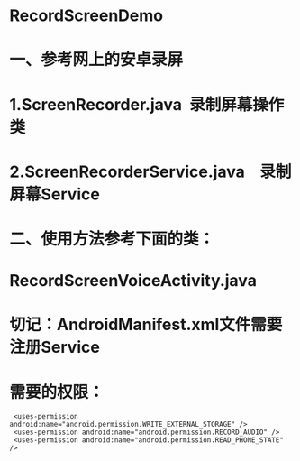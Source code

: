 # RecordScreenDemo
# 一、参考网上的安卓录屏
#     1.ScreenRecorder.java  录制屏幕操作类
#     2.ScreenRecorderService.java    录制屏幕Service
# 
# 二、使用方法参考下面的类：
#     RecordScreenVoiceActivity.java
# 
# 切记：AndroidManifest.xml文件需要注册Service
#     <service android:name=".ScreenRecorderService"></service>
# 
# 需要的权限：
     <uses-permission android:name="android.permission.WRITE_EXTERNAL_STORAGE" />
     <uses-permission android:name="android.permission.RECORD_AUDIO" />
     <uses-permission android:name="android.permission.READ_PHONE_STATE" />
